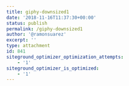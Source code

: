 ```yaml
---
title: giphy-downsized1
date: '2018-11-16T11:37:30+00:00'
status: publish
permalink: /giphy-downsized1
author: '@ramonsuarez'
excerpt: ''
type: attachment
id: 841
siteground_optimizer_optimization_attempts:
    - '1'
siteground_optimizer_is_optimized:
    - '1'
---
```

<!DOCTYPE html PUBLIC "-//W3C//DTD HTML 4.0 Transitional//EN" "http://www.w3.org/TR/REC-html40/loose.dtd">
<?xml encoding="UTF-8">
